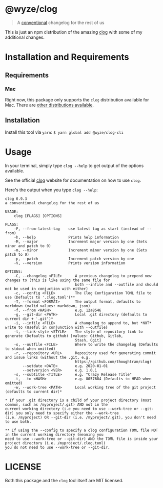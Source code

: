 # @wyze/clog

> A [conventional](https://github.com/ajoslin/conventional-changelog/blob/a5505865ff3dd710cf757f50530e73ef0ca641da/conventions/angular.md) changelog for the rest of us

This is just an npm distribution of the amazing [clog](https://github.com/clog-tool/clog) with some of my additional changes.

# Installation and Requirements

## Requirements

### Mac

Right now, this package only supports the `clog` distribution available for Mac. There are
[other distributions available](http://wod.twentyfives.net/bin/clog/).

## Installation

Install this tool via `yarn`: `$ yarn global add @wyze/clog-cli`

# Usage

In your terminal, simply type `clog --help` to get output of the options available.

See the official [clog](https://github.com/clog-tool/clog) website for documentation on how to use `clog`.

Here's the output when you type `clog --help`:

```
clog 0.9.3
a conventional changelog for the rest of us

USAGE:
    clog [FLAGS] [OPTIONS]

FLAGS:
    -F, --from-latest-tag    use latest tag as start (instead of --from)
    -h, --help               Prints help information
    -M, --major              Increment major version by one (Sets minor and patch to 0)
    -m, --minor              Increment minor version by one (Sets patch to 0)
    -p, --patch              Increment patch version by one
    -V, --version            Prints version information

OPTIONS:
    -C, --changelog <FILE>      A previous changelog to prepend new changes to (this is like using the same file for
                                both --infile and --outfile and should not be used in conjuction with either)
    -c, --config <FILE>         The Clog Configuration TOML file to use (Defaults to '.clog.toml')**
    -T, --format <FORMAT>       The output format, defaults to markdown (valid values: markdown, json)
    -f, --from <HASH>           e.g. 12a8546
    -g, --git-dir <PATH>        Local .git directory (defaults to current dir + '.git')*
    -i, --infile <FILE>         A changelog to append to, but *NOT* write to (Useful in conjunction with --outfile)
    -l, --link-style <STYLE>    The style of repository link to generate (Defaults to github) [values: Github, Gitlab,
                                Stash, Cgit]
    -o, --outfile <FILE>        Where to write the changelog (Defaults to stdout when omitted)
    -r, --repository <URL>      Repository used for generating commit and issue links (without the .git, e.g.
                                https://github.com/thoughtram/clog)
        --setdate <DATE>        e.g. 2020-01-01
        --setversion <VER>      e.g. 1.0.1
    -s, --subtitle <TITLE>      e.g. "Crazy Release Title"
    -t, --to <HASH>             e.g. 8057684 (Defaults to HEAD when omitted)
    -w, --work-tree <PATH>      Local working tree of the git project (defaults to current dir)*

* If your .git directory is a child of your project directory (most common, such as /myproject/.git) AND not in the
current working directory (i.e you need to use --work-tree or --git-dir) you only need to specify either the --work-tree
(i.e. /myproject) OR --git-dir (i.e. /myproject/.git), you don't need to use both.

** If using the --config to specify a clog configuration TOML file NOT in the current working directory (meaning you
need to use --work-tree or --git-dir) AND the TOML file is inside your project directory (i.e. /myproject/.clog.toml)
you do not need to use --work-tree or --git-dir.
```

# LICENSE

Both this package and the `clog` tool itself are MIT licensed.
